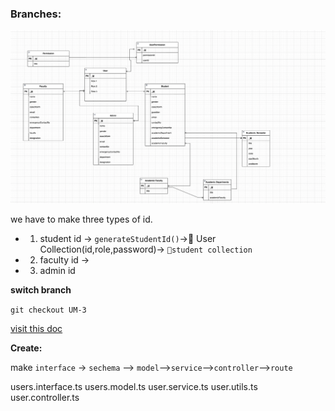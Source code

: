 ###    Branches:




![My Image](plan.png)

we have to make three types of id.

- 1. student id -> `generateStudentId()`->📀 User Collection(id,role,password)-> `🔋student collection`
- 2. faculty id ->
- 3. admin id


**switch branch**



`git checkout UM-3`



[visit this doc](https://mongoosejs.com/docs/typescript.html)

**Create:**

make `interface` -> `sechema` --> `model`-->`service`-->`controller`-->`route`

  users.interface.ts
  users.model.ts
  user.service.ts
  user.utils.ts
  user.controller.ts





